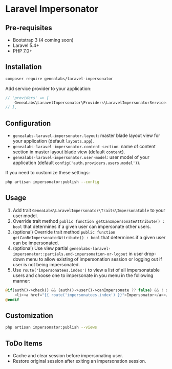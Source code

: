 # Laravel Impersonator

## Pre-requisites
- Bootstrap 3 (4 coming soon)
- Laravel 5.4+
- PHP 7.0+

## Installation
```sh
composer require genealabs/laravel-impersonator
```

Add service provider to your application:
```php
// 'providers' => [
    GeneaLabs\LaravelImpersonator\Providers\LaravelImpersonatorService::class,
// ],
```

## Configuration
- `genealabs-laravel-impersonator.layout`: master blade layout view for your application (default `layouts.app`).
- `genealabs-laravel-impersonator.content-section`: name of content section in master layout blade view (default `content`).
- `genealabs-laravel-impersonator.user-model`: user model of your application (default `config('auth.providers.users.model')`).

If you need to customize these settings:
```sh
php artisan impersonator:publish --config
```

## Usage
1. Add trait `GeneaLabs\LaravelImpersonator\Traits\Impersonatable` to your user model.
2. Override trait method `public function getCanImpersonateAttribute() : bool` that determines if a given user can impersonate other users.
3. (optional) Override trait method `public function getCanBeImpersonatedAttribute() : bool` that determines if a given user can be impersonated.
4. (optional) Use view partial `genealabs-laravel-impersonator::partials.end-impersonation-or-logout` in user drop-down menu to allow existing of impersonation session or logging out if user is not being impersonated.
5. Use `route('impersonatees.index')` to view a list of all impersonatable users and choose one to impersonate in you menu in the following manner:
```php
@if(auth()->check() && (auth()->user()->canImpersonate ?? false) && ! session('impersonator'))
    <li><a href="{{ route('impersonatees.index') }}">Impersonator</a></li>
@endif
```

## Customization
```sh
php artisan impersonator:publish --views
```

## ToDo Items
- Cache and clear session before impersonating user.
- Restore original session after exiting an impersonation session.
